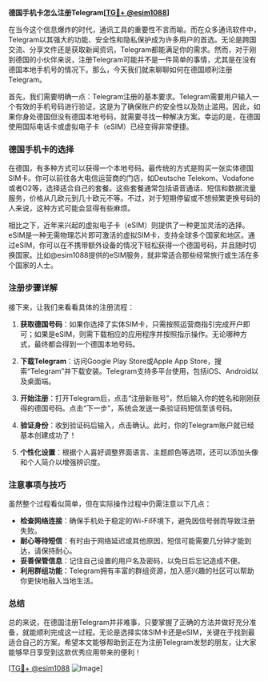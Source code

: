 **德国手机卡怎么注册Telegram[[TG💪+ @esim1088](https://t.me/s/esim1088)]**

在当今这个信息爆炸的时代，通讯工具的重要性不言而喻。而在众多通讯软件中，Telegram以其强大的功能、安全性和隐私保护成为许多用户的首选。无论是跨国交流、分享文件还是获取新闻资讯，Telegram都能满足你的需求。然而，对于刚到德国的小伙伴来说，注册Telegram可能并不是一件简单的事情，尤其是在没有德国本地手机号的情况下。那么，今天我们就来聊聊如何在德国顺利注册Telegram。

首先，我们需要明确一点：Telegram注册的基本要求。Telegram需要用户输入一个有效的手机号码进行验证，这是为了确保账户的安全性以及防止滥用。因此，如果你身处德国但没有德国本地号码，就需要寻找一种解决方案。幸运的是，在德国使用国际电话卡或虚拟电子卡（eSIM）已经变得非常便捷。

### 德国手机卡的选择

在德国，有多种方式可以获得一个本地号码。最传统的方式是购买一张实体德国SIM卡。你可以前往各大电信运营商的门店，如Deutsche Telekom、Vodafone或者O2等，选择适合自己的套餐。这些套餐通常包括语音通话、短信和数据流量服务，价格从几欧元到几十欧元不等。不过，对于短期停留或不想频繁更换号码的人来说，这种方式可能会显得有些麻烦。

相比之下，近年来兴起的虚拟电子卡（eSIM）则提供了一种更加灵活的选择。eSIM是一种无需物理芯片即可激活的虚拟SIM卡，支持全球多个国家和地区。通过eSIM，你可以在不携带额外设备的情况下轻松获得一个德国号码，并且随时切换国家。比如@esim1088提供的eSIM服务，就非常适合那些经常旅行或生活在多个国家的人士。

### 注册步骤详解

接下来，让我们来看看具体的注册流程：

1. **获取德国号码**：如果你选择了实体SIM卡，只需按照运营商指引完成开户即可；如果是eSIM，则需下载相应的应用程序并按照指示操作。无论哪种方式，最终都会得到一个德国本地号码。

2. **下载Telegram**：访问Google Play Store或Apple App Store，搜索“Telegram”并下载安装。Telegram支持多平台使用，包括iOS、Android以及桌面端。

3. **开始注册**：打开Telegram后，点击“注册新账号”，然后输入你的姓名和刚刚获得的德国号码。点击“下一步”，系统会发送一条验证码短信至该号码。

4. **验证身份**：收到验证码后输入，点击确认。此时，你的Telegram账户就已经基本创建成功了！

5. **个性化设置**：根据个人喜好调整界面语言、主题颜色等选项，还可以添加头像和个人简介以增强辨识度。

### 注意事项与技巧

虽然整个过程看似简单，但在实际操作过程中仍需注意以下几点：

- **检查网络连接**：确保手机处于稳定的Wi-Fi环境下，避免因信号弱而导致注册失败。
- **耐心等待短信**：有时由于网络延迟或其他原因，短信可能需要几分钟才能到达，请保持耐心。
- **妥善保管信息**：记住自己设置的用户名及密码，以免日后忘记造成不便。
- **利用群组功能**：Telegram拥有丰富的群组资源，加入感兴趣的社区可以帮助你更快地融入当地生活。

### 总结

总的来说，在德国注册Telegram并非难事，只要掌握了正确的方法并做好充分准备，就能顺利完成这一过程。无论是选择实体SIM卡还是eSIM，关键在于找到最适合自己的方案。希望本文能够帮助到正在为注册Telegram发愁的朋友，让大家能够早日享受到这款优秀应用带来的便利！

[[TG💪+ @esim1088](https://t.me/s/esim1088) ![Image](https://i.postimg.cc/4NQfJmqS/Snipaste-2025-05-13-00-14-12.png)]